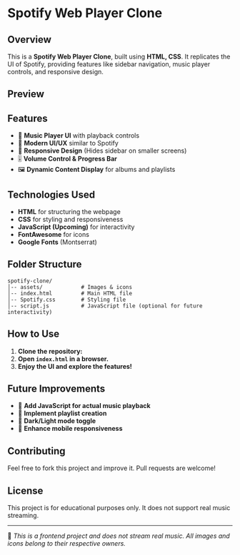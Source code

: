# Spotify Web Player Clone

## Overview

This is a **Spotify Web Player Clone**, built using **HTML, CSS**. It replicates the UI of Spotify, providing features like sidebar navigation, music player controls, and responsive design.

## Preview

## Features

- 🎵 **Music Player UI** with playback controls
- 🎨 **Modern UI/UX** similar to Spotify
- 📱 **Responsive Design** (Hides sidebar on smaller screens)
- 🎚 **Volume Control & Progress Bar**
- 🖼 **Dynamic Content Display** for albums and playlists

## Technologies Used

- **HTML** for structuring the webpage
- **CSS** for styling and responsiveness
- **JavaScript (Upcoming)** for interactivity
- **FontAwesome** for icons
- **Google Fonts** (Montserrat)

## Folder Structure

```
spotify-clone/
│-- assets/            # Images & icons
│-- index.html         # Main HTML file
│-- Spotify.css        # Styling file
│-- script.js          # JavaScript file (optional for future interactivity)
```

## How to Use

1. **Clone the repository:**
2. **Open `index.html` in a browser.**
3. **Enjoy the UI and explore the features!**

## Future Improvements

- 🎵 **Add JavaScript for actual music playback**
- 🎼 **Implement playlist creation**
- 🌙 **Dark/Light mode toggle**
- 📱 **Enhance mobile responsiveness**

## Contributing

Feel free to fork this project and improve it. Pull requests are welcome!

## License

This project is for educational purposes only. It does not support real music streaming.

---

📌 _This is a frontend project and does not stream real music. All images and icons belong to their respective owners._
